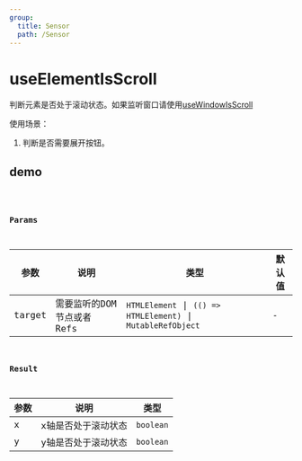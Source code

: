 ```yaml
---
group:
  title: Sensor
  path: /Sensor
---
```


# useElementIsScroll

判断元素是否处于滚动状态。如果监听窗口请使用[useWindowIsScroll](/Sensor/use-window-is-scroll)

使用场景：

1. 判断是否需要展开按钮。

## demo

<code src="./Demo/index.tsx"></code>


<code src="./Demo/index2.tsx"/>

### Params

| 参数    | 说明                                         | 类型                   | 默认值 |
|---------|----------------------------------------------|------------------------|--------|
| target | 需要监听的DOM 节点或者 Refs | `HTMLElement` \| `(() => HTMLElement)` \| `MutableRefObject` | -      |


### Result

| **参数** | **说明**            | **类型**  |
| -------- | ------------------- | --------- |
| x        | x轴是否处于滚动状态 | `boolean` |
| y        | y轴是否处于滚动状态 | `boolean` |

